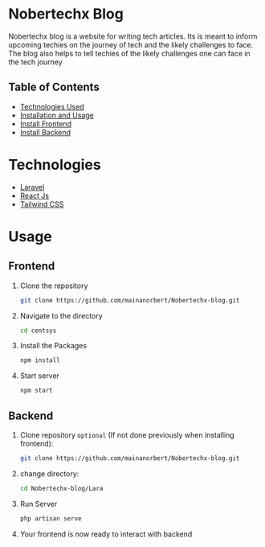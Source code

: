 # Nobertechx Blog
Nobertechx blog is a website for writing tech articles. Its is meant to inform upcoming techies on the journey of tech and the likely challenges to face. The blog also helps to tell techies of the likely challenges one can face in the tech journey
## Table of Contents
- [Technologies Used](#Technologies)
- [Installation and Usage](#Usage)
- [Install Frontend](#Frontend)
- [Install Backend](#Backend)
# Technologies
 - [Laravel](https://laravel.com/docs/10.x/readme)
 - [React Js](https://legacy.reactjs.org/docs/getting-started.html)
 - [Tailwind CSS](https://tailwindcss.com/docs/installation)

# Usage
## Frontend
1. Clone the repository
   ```sh
   git clone https://github.com/mainanorbert/Nobertechx-blog.git    
2. Navigate to the directory
   ```sh
   cd centsys
3. Install the Packages
   ```sh
   npm install
4. Start server
   ```sh
   npm start

## Backend
1. Clone repository `optional` (If not done previously when installing frontend):
   ```sh
   git clone https://github.com/mainanorbert/Nobertechx-blog.git

2. change directory:
   ```sh
   cd Nobertechx-blog/Lara

3. Run Server
   ```sh
   php artisan serve

4. Your frontend is now ready to interact with backend
